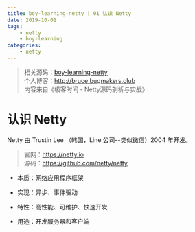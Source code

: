 ```yaml
---
title: boy-learning-netty | 01 认识 Netty
date: 2019-10-01
tags: 
    - netty
    - boy-learning
categories: 
    - netty
---
```

<!-- more -->
> 相关源码：[boy-learning-netty](https://github.com/BruceOuyang/boy-learning-netty)   
> 个人博客：http://bruce.bugmakers.club  
> 内容来自《极客时间 - Netty源码剖析与实战》

# 认识 Netty

Netty 由 Trustin Lee （韩国，Line 公司--类似微信）2004 年开发。

> 官网：https://netty.io  
> 源码：https://github.com/netty/netty

* 本质：网络应用程序框架

* 实现：异步、事件驱动

* 特性：高性能、可维护、快速开发

* 用途：开发服务器和客户端